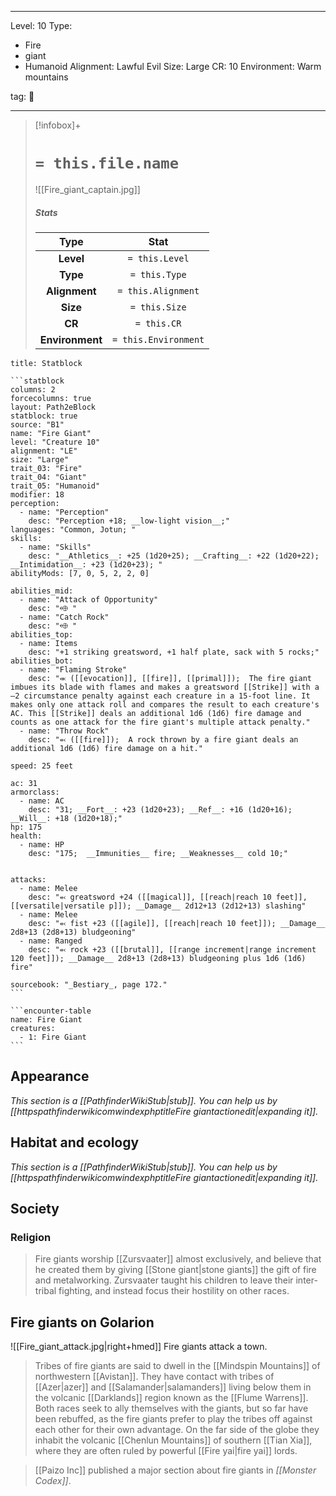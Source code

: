 
---


Level: 10
Type:
- Fire
- giant
- Humanoid
Alignment: Lawful Evil
Size: Large
CR: 10
Environment: Warm mountains


tag: 👹

---

> [!infobox]+
> #  `= this.file.name`
> ![[Fire_giant_captain.jpg]]
> ##### Stats
> Type | Stat |
> :---:|:---:|
> **Level** | `= this.Level` |
> **Type** | `= this.Type` |
> **Alignment** | `= this.Alignment` |
> **Size** | `= this.Size` |
> **CR** | `= this.CR` |
> **Environment** | `= this.Environment` |




````ad-info
title: Statblock

```statblock
columns: 2
forcecolumns: true
layout: Path2eBlock
statblock: true
source: "B1"
name: "Fire Giant"
level: "Creature 10"
alignment: "LE"
size: "Large"
trait_03: "Fire"
trait_04: "Giant"
trait_05: "Humanoid"
modifier: 18
perception:
  - name: "Perception"
    desc: "Perception +18; __low-light vision__;"
languages: "Common, Jotun; "
skills:
  - name: "Skills"
    desc: "__Athletics__: +25 (1d20+25); __Crafting__: +22 (1d20+22); __Intimidation__: +23 (1d20+23); "
abilityMods: [7, 0, 5, 2, 2, 0]

abilities_mid:
  - name: "Attack of Opportunity"
    desc: "⬲ "
  - name: "Catch Rock"
    desc: "⬲ "
abilities_top:
  - name: Items
    desc: "+1 striking greatsword, +1 half plate, sack with 5 rocks;"
abilities_bot:
  - name: "Flaming Stroke"
    desc: "⬺ ([[evocation]], [[fire]], [[primal]]);  The fire giant imbues its blade with flames and makes a greatsword [[Strike]] with a –2 circumstance penalty against each creature in a 15-foot line. It makes only one attack roll and compares the result to each creature's AC. This [[Strike]] deals an additional 1d6 (1d6) fire damage and counts as one attack for the fire giant's multiple attack penalty."
  - name: "Throw Rock"
    desc: "⬻ ([[fire]]);  A rock thrown by a fire giant deals an additional 1d6 (1d6) fire damage on a hit."

speed: 25 feet

ac: 31
armorclass:
  - name: AC
    desc: "31; __Fort__: +23 (1d20+23); __Ref__: +16 (1d20+16); __Will__: +18 (1d20+18);"
hp: 175
health:
  - name: HP
    desc: "175;  __Immunities__ fire; __Weaknesses__ cold 10;"


attacks:
  - name: Melee
    desc: "⬻ greatsword +24 ([[magical]], [[reach|reach 10 feet]], [[versatile|versatile p]]); __Damage__ 2d12+13 (2d12+13) slashing"
  - name: Melee
    desc: "⬻ fist +23 ([[agile]], [[reach|reach 10 feet]]); __Damage__ 2d8+13 (2d8+13) bludgeoning"
  - name: Ranged
    desc: "⬻ rock +23 ([[brutal]], [[range increment|range increment 120 feet]]); __Damage__ 2d8+13 (2d8+13) bludgeoning plus 1d6 (1d6) fire"

sourcebook: "_Bestiary_, page 172."
```

```encounter-table
name: Fire Giant
creatures:
  - 1: Fire Giant
```

````



## Appearance



*This section is a [[PathfinderWikiStub|stub]]. You can help us by [[httpspathfinderwikicomwindexphptitleFire giantactionedit|expanding it]].*


## Habitat and ecology



*This section is a [[PathfinderWikiStub|stub]]. You can help us by [[httpspathfinderwikicomwindexphptitleFire giantactionedit|expanding it]].*


## Society


### Religion

> Fire giants worship [[Zursvaater]] almost exclusively, and believe that he created them by giving [[Stone giant|stone giants]] the gift of fire and metalworking. Zursvaater taught his children to leave their inter-tribal fighting, and instead focus their hostility on other races.


## Fire giants on Golarion

![[Fire_giant_attack.jpg|right+hmed]] 
 Fire giants attack a town.
> Tribes of fire giants are said to dwell in the [[Mindspin Mountains]] of northwestern [[Avistan]]. They have contact with tribes of [[Azer|azer]] and [[Salamander|salamanders]] living below them in the volcanic [[Darklands]] region known as the [[Flume Warrens]]. Both races seek to ally themselves with the giants, but so far have been rebuffed, as the fire giants prefer to play the tribes off against each other for their own advantage.
> On the far side of the globe they inhabit the volcanic [[Chenlun Mountains]] of southern [[Tian Xia]], where they are often ruled by powerful [[Fire yai|fire yai]] lords.


> [[Paizo Inc]] published a major section about fire giants in *[[Monster Codex]]*.









